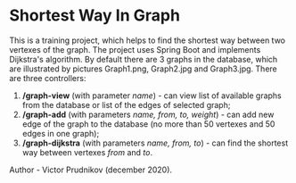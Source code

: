 Shortest Way In Graph
===================

This is a training project, which helps to find the shortest way between two vertexes of the graph. The project uses Spring Boot and implements Dijkstra's algorithm. By default there are 3 graphs in the database, which are illustrated by pictures Graph1.png, Graph2.jpg and Graph3.jpg. There are three controllers:  
1) **/graph-view** (with parameter *name*) - can view list of available graphs from the database or list of the edges of selected graph;  
2) **/graph-add** (with parameters *name, from, to, weight*) - can add new edge of the graph to the database (no more than 50 vertexes and 50 edges in one graph);  
3) **/graph-dijkstra** (with parameters *name, from, to*) - can find the shortest way between vertexes *from* and *to*.  

Author - Victor Prudnikov (december 2020).